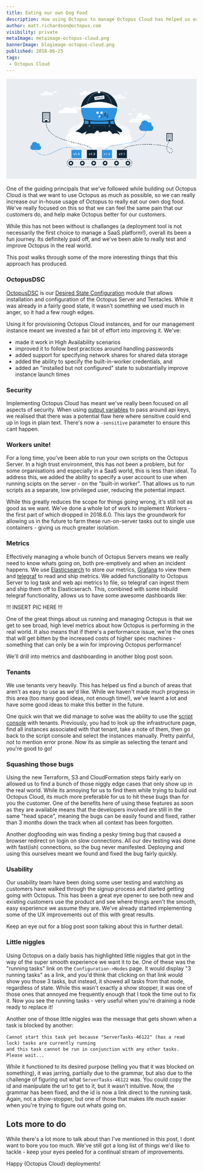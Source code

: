 ```yaml
---
title: Eating our own Dog Food
description: How using Octopus to manage Octopus Cloud has helped us eat our own dog food and improve Octopus
author: matt.richardson@octopus.com
visibility: private
metaImage: metaimage-octopus-cloud.png
bannerImage: blogimage-octopus-cloud.png
published: 2018-06-25
tags:
 - Octopus Cloud
---
```


![Octopus Deploy in the clouds illustration](blogimage-octopus-cloud.png)

One of the guiding principals that we've followed while building out Octopus Cloud is that we want to use Octopus as much as possible, so we can really increase our in-house usage of Octopus to really eat our own dog food. We've really focused on this so that we can feel the same pain that our customers do, and help make Octopus better for our customers.

While this has not been without is challanges (a deployment tool is not necessarily the first choice to manage a SaaS platform!), overall its been a fun journey. Its definitely paid off, and we've been able to really test and improve Octopus in the real world. 

This post walks through some of the more interesting things that this approach has produced.

### OctopusDSC

[OctopusDSC](https://github.com/OctopusDeploy/OctopusDSC) is our [Desired State Configuration](https://docs.microsoft.com/en-us/powershell/dsc/overview) module that allows installation and configuration of the Octopus Server and Tentacles. While it was already in a fairly good state, it wasn't something we used much in anger, so it had a few rough edges.

Using it for provisioning Octopus Cloud instances, and for our management instance meant we invested a fair bit of effort into improving it. We've:

* made it work in High Availability scenarios
* improved it to follow best practices around handling passwords
* added support for specifying network shares for shared data storage
* added the ability to specify the built-in-worker credentials, and
* added an "installed but not configured" state to substantially improve instance launch times

### Security

Implementing Octopus Cloud has meant we've really been focused on all aspects of security. When using [output variables](https://octopus.com/docs/deployment-process/variables/output-variables) to pass around api keys, we realised that there was a potential flaw here where sensitive could end up in logs in plain text. There's now a `-sensitive` parameter to ensure this cant happen.

### Workers unite!

For a long time, you've been able to run your own scripts on the Octopus Server. In a high trust environment, this has not been a problem, but for some organisations and especially in a SaaS world, this is less than ideal. To address this, we added the ability to specify a user account to use when running scipts on the server - on the "built-in worker". That allows us to run scripts as a separate, low privileged user, reducing the potential impact.

While this greatly reduces the scope for things going wrong, it's still not as good as we want. We've done a whole lot of work to implement Workers - the first part of which dropped in 2018.6.0. This lays the groundwork for allowing us in the future to farm these run-on-server tasks out to single use containers - giving us much greater isolation.

### Metrics

Effectively managing a whole bunch of Octopus Servers means we really need to know whats going on, both pre-emptively and when an incident happens. We use [Elasticsearch](https://www.elastic.co/) to store our metrics, [Grafana](https://link-needed) to view them and [telegraf](https://link-needed) to read and ship metrics. We added functionality to Octopus Server to log task and web api metrics to file, so telegraf can ingest them and ship them off to Elasticserach. This, combined with some inbuild telegraf functionality, allows us to have some awesome dashboards like:

!!! INSERT PIC HERE !!!

One of the great things about us running and managing Octopus is that we get to see broad, high level metrics about how Octopus is performing in the real world. It also means that if there's a performance issue, we're the ones that will get bitten by the increased costs of higher spec machines - something that can only be a win for improving Octopus performance!

We'll drill into metrics and dashboarding in another blog post soon.

### Tenants

We use tenants very heavily. This has helped us find a bunch of areas that aren't as easy to use as we'd like. While we haven't made much progress in this area (too many good ideas, not enough time!), we've learnt a lot and have some good ideas to make this better in the future.

One quick win that we did manage to solve was the ability to use the [script console](https://octopus.com/docs/administration/script-console) with tenants. Previously, you had to look up the infrastructure page, find all instances associated with that tenant, take a note of them, then go back to the script console and select the instances manually. Pretty painful, not to mention error prone. Now its as simple as selecting the tenant and you're good to go!  

### Squashing those bugs

Using the new Terraform, S3 and CloudFormation steps fairly early on allowed us to find a bunch of those niggly edge cases that only show up in the real world. While its annoying for us to find them while trying to build out Octopus Cloud, its much more preferable for us to hit these bugs than for you the customer. One of the benefits here of using these features as soon as they are available means that the developers involved are still in the same "head space", meaning the bugs can be easily found and fixed, rather than 3 months down the track when all context has been forgotten.

Another dogfooding win was finding a pesky timing bug that caused a browser redirect on login on slow connections. All our dev testing was done with fast(ish) connections, so the bug never manifested. Deploying and using this ourselves meant we found and fixed the bug fairly quickly.

### Usability

Our usability team have been doing some user testing and watching as customers have walked through the signup process and started getting going with Octopus. This has been a great eye opener to see both new and existing customers use the product and see where things aren't the smooth, easy experience we assume they are. We've already started implementing some of the UX improvements out of this with great results.

Keep an eye out for a blog post soon talking about this in further detail.

### Little niggles

Using Octopus on a daily basis has highlighted little niggles that got in the way of the super smooth experience we want it to be. One of these was the "running tasks" link on the `Configuration->Nodes` page. It would display "3 running tasks" as a link, and you'd think that clicking on that link would show you those 3 tasks, but instead, it showed all tasks from that node, regardless of state. While this wasn't exactly a show stopper, it was one of those ones that annoyed me frequently enough that I took the time out to fix it. Now you see the running tasks - very useful when you're draining a node ready to replace it!

Another one of those little niggles was the message that gets shown when a task is blocked by another:

```
Cannot start this task yet because "ServerTasks-46122" (has a read lock) tasks are currently running
and this task cannot be run in conjunction with any other tasks. Please wait...
``` 

While it functioned to its desired purpose (telling you that it was blocked on something), it was jarring, partially due to the grammar, but also due to the challenge of figuring out what `ServerTasks-46122` was. You could copy the id and manipulate the url to get to it, but it wasn't intuitive. Now, the grammar has been fixed, and the id is now a link direct to the running task. Again, not a show-stopper, but one of those that makes life much easier when you're trying to figure out whats going on.

## Lots more to do

While there's a lot more to talk about than I've mentioned in this post, I dont want to bore you too much. We've still got a long list of things we'd like to tackle - keep your eyes peeled for a continual stream of improvements.

Happy (Octopus Cloud) deployments!
